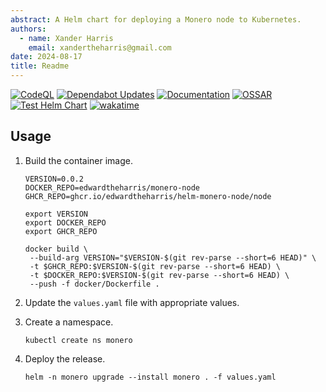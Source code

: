 ```yaml
---
abstract: A Helm chart for deploying a Monero node to Kubernetes.
authors:
  - name: Xander Harris
    email: xandertheharris@gmail.com
date: 2024-08-17
title: Readme
---
```


[![CodeQL](https://github.com/edwardtheharris/helm-monero-node/actions/workflows/codeql.yml/badge.svg)](https://github.com/edwardtheharris/helm-monero-node/actions/workflows/codeql.yml)
[![Dependabot Updates](https://github.com/edwardtheharris/helm-monero-node/actions/workflows/dependabot/dependabot-updates/badge.svg)](https://github.com/edwardtheharris/helm-monero-node/actions/workflows/dependabot/dependabot-updates)
[![Documentation](https://github.com/edwardtheharris/helm-monero-node/actions/workflows/documentation.yml/badge.svg)](https://github.com/edwardtheharris/helm-monero-node/actions/workflows/documentation.yml)
[![OSSAR](https://github.com/edwardtheharris/helm-monero-node/actions/workflows/ossar.yml/badge.svg)](https://github.com/edwardtheharris/helm-monero-node/actions/workflows/ossar.yml)
[![Test Helm Chart](https://github.com/edwardtheharris/helm-monero-node/actions/workflows/helm.yml/badge.svg)](https://github.com/edwardtheharris/helm-monero-node/actions/workflows/helm.yml)
[![wakatime](https://wakatime.com/badge/github/edwardtheharris/helm-monero-node.svg)](https://wakatime.com/badge/github/edwardtheharris/helm-monero-node)

## Usage

1. Build the container image.

   ```shell
   VERSION=0.0.2
   DOCKER_REPO=edwardtheharris/monero-node
   GHCR_REPO=ghcr.io/edwardtheharris/helm-monero-node/node

   export VERSION
   export DOCKER_REPO
   export GHCR_REPO

   docker build \
    --build-arg VERSION="$VERSION-$(git rev-parse --short=6 HEAD)" \
    -t $GHCR_REPO:$VERSION-$(git rev-parse --short=6 HEAD) \
    -t $DOCKER_REPO:$VERSION-$(git rev-parse --short=6 HEAD) \
    --push -f docker/Dockerfile .
   ```

2. Update the `values.yaml` file with appropriate values.
3. Create a namespace.

   ```shell
   kubectl create ns monero
   ```

4. Deploy the release.

   ```shell
   helm -n monero upgrade --install monero . -f values.yaml
   ```
